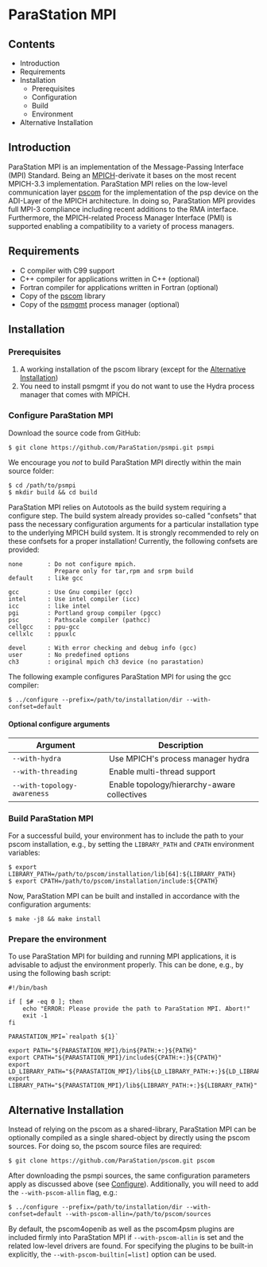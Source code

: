 ParaStation MPI
===============

Contents
--------
* Introduction
* Requirements
* Installation
    - Prerequisites
    - Configuration
    - Build
    - Environment
* Alternative Installation

Introduction
------------
ParaStation MPI is an implementation of the Message-Passing Interface (MPI)
Standard. Being an [MPICH](https://www.mpich.org)-derivate it bases on the most
recent MPICH-3.3 implementation. ParaStation MPI relies on the low-level
communication layer [pscom](https://github.com/parastation/pscom) for the
implementation of the psp device on the ADI-Layer of the MPICH architecture.
In doing so, ParaStation MPI provides full MPI-3 compliance including recent
additions to the RMA interface. Furthermore, the MPICH-related Process Manager
Interface (PMI) is supported enabling a compatibility to a variety of process
managers.

Requirements
------------
* C compiler with C99 support
* C++ compiler for applications written in C++ (optional)
* Fortran compiler for applications written in Fortran (optional)
* Copy of the [pscom](https://github.com/parastation/pscom) library
* Copy of the [psmgmt](https://github.com/parastation/psmgmt) process manager (optional)

Installation
------------

### Prerequisites
1. A working installation of the pscom library
   (except for the [Alternative Installation](#Alternative-Installation))
2. You need to install psmgmt if you do not want to use the Hydra process
   manager that comes with MPICH.

### Configure ParaStation MPI
Download the source code from GitHub:
````
$ git clone https://github.com/ParaStation/psmpi.git psmpi
````

We encourage you *not* to build ParaStation MPI directly within the main source
folder:
````
$ cd /path/to/psmpi
$ mkdir build && cd build
````

ParaStation MPI relies on Autotools as the build system requiring a configure
step. The build system already provides so-called "confsets" that pass the
necessary configuration arguments for a particular installation type to the
underlying MPICH build system. It is strongly recommended to rely on these
confsets for a proper installation! Currently, the following confsets are
provided:
```
none       : Do not configure mpich.
             Prepare only for tar,rpm and srpm build
default    : like gcc

gcc        : Use Gnu compiler (gcc)
intel      : Use intel compiler (icc)
icc        : like intel
pgi        : Portland group compiler (pgcc)
psc        : Pathscale compiler (pathcc)
cellgcc    : ppu-gcc
cellxlc    : ppuxlc

devel      : With error checking and debug info (gcc)
user       : No predefined options
ch3        : original mpich ch3 device (no parastation)
```

The following example configures ParaStation MPI for using the gcc compiler:
```
$ ../configure --prefix=/path/to/installation/dir --with-confset=default
```
#### Optional configure arguments
| Argument                    | Description                                 |
------------------------------|---------------------------------------------|
| `--with-hydra`              | Use MPICH's process manager hydra           |
| `--with-threading`          | Enable multi-thread support                 |
| `--with-topology-awareness` | Enable topology/hierarchy-aware collectives |


### Build ParaStation MPI
For a successful build, your environment has to include the path to your pscom
installation, e.g., by setting the
`LIBRARY_PATH` and `CPATH` environment variables:
```
$ export LIBRARY_PATH=/path/to/pscom/installation/lib[64]:${LIBRARY_PATH}
$ export CPATH=/path/to/pscom/installation/include:${CPATH}
```

Now, ParaStation MPI can be built and installed in accordance with the
configuration arguments:
```
$ make -j8 && make install
```

### Prepare the environment
To use ParaStation MPI for building and running MPI applications, it is
advisable to adjust the environment properly. This can be done, e.g.,  by using
the following bash script:
```
#!/bin/bash

if [ $# -eq 0 ]; then
    echo "ERROR: Please provide the path to ParaStation MPI. Abort!"
    exit -1
fi

PARASTATION_MPI=`realpath ${1}`

export PATH="${PARASTATION_MPI}/bin${PATH:+:}${PATH}"
export CPATH="${PARASTATION_MPI}/include${CPATH:+:}${CPATH}"
export LD_LIBRARY_PATH="${PARASTATION_MPI}/lib${LD_LIBRARY_PATH:+:}${LD_LIBRARY_PATH}"
export LIBRARY_PATH="${PARASTATION_MPI}/lib${LIBRARY_PATH:+:}${LIBRARY_PATH}"
```

Alternative Installation
------------------------
Instead of relying on the pscom as a shared-library, ParaStation MPI can be
optionally compiled as a single shared-object by directly using the pscom
sources. For doing so, the pscom source files are required:
```
$ git clone https://github.com/ParaStation/pscom.git pscom
```

After downloading the psmpi sources, the same
configuration parameters apply as discussed above (see [Configure](#Configure-ParaStation-MPI)).
Additionally, you will need to add the `--with-pscom-allin` flag, e.g.:
```
$ ../configure --prefix=/path/to/installation/dir --with-confset=default --with-pscom-allin=/path/to/pscom/sources
```

By default, the pscom4openib as well as the pscom4psm plugins are included
firmly into ParaStation MPI if `--with-pscom-allin` is set and the related
low-level drivers are found. For specifying the plugins to be built-in
explicitly, the `--with-pscom-builtin[=list]` option can be used.

